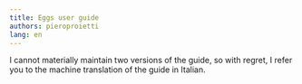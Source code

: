 ```yaml
---
title: Eggs user guide
authors: pieroproietti
lang: en
---
```

I cannot materially maintain two versions of the guide, so with regret, I refer you to the machine translation of the guide in Italian.


